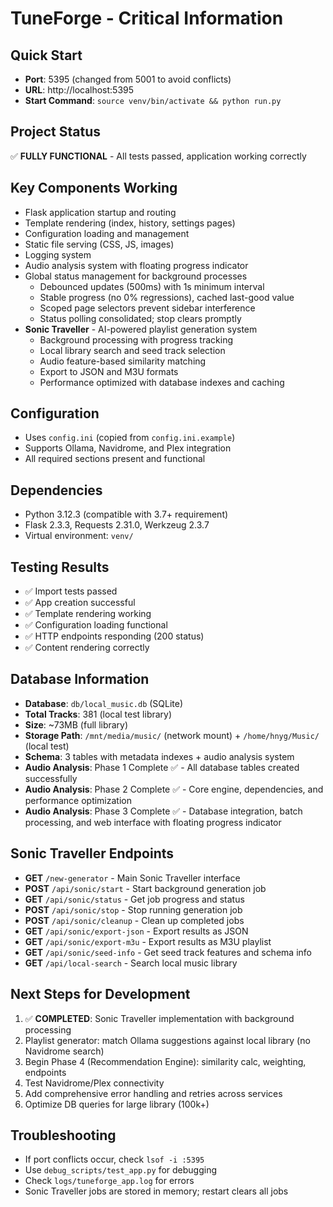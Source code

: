 # TuneForge - Critical Information

## Quick Start
- **Port**: 5395 (changed from 5001 to avoid conflicts)
- **URL**: http://localhost:5395
- **Start Command**: `source venv/bin/activate && python run.py`

## Project Status
✅ **FULLY FUNCTIONAL** - All tests passed, application working correctly

## Key Components Working
- Flask application startup and routing
- Template rendering (index, history, settings pages)
- Configuration loading and management
- Static file serving (CSS, JS, images)
- Logging system
- Audio analysis system with floating progress indicator
- Global status management for background processes
  - Debounced updates (500ms) with 1s minimum interval
  - Stable progress (no 0% regressions), cached last-good value
  - Scoped page selectors prevent sidebar interference
  - Status polling consolidated; stop clears promptly
- **Sonic Traveller** - AI-powered playlist generation system
  - Background processing with progress tracking
  - Local library search and seed track selection
  - Audio feature-based similarity matching
  - Export to JSON and M3U formats
  - Performance optimized with database indexes and caching

## Configuration
- Uses `config.ini` (copied from `config.ini.example`)
- Supports Ollama, Navidrome, and Plex integration
- All required sections present and functional

## Dependencies
- Python 3.12.3 (compatible with 3.7+ requirement)
- Flask 2.3.3, Requests 2.31.0, Werkzeug 2.3.7
- Virtual environment: `venv/`

## Testing Results
- ✅ Import tests passed
- ✅ App creation successful
- ✅ Template rendering working
- ✅ Configuration loading functional
- ✅ HTTP endpoints responding (200 status)
- ✅ Content rendering correctly

## Database Information
- **Database**: `db/local_music.db` (SQLite)
- **Total Tracks**: 381 (local test library)
- **Size**: ~73MB (full library)
- **Storage Path**: `/mnt/media/music/` (network mount) + `/home/hnyg/Music/` (local test)
- **Schema**: 3 tables with metadata indexes + audio analysis system
- **Audio Analysis**: Phase 1 Complete ✅ - All database tables created successfully
- **Audio Analysis**: Phase 2 Complete ✅ - Core engine, dependencies, and performance optimization
- **Audio Analysis**: Phase 3 Complete ✅ - Database integration, batch processing, and web interface with floating progress indicator

## Sonic Traveller Endpoints
- **GET** `/new-generator` - Main Sonic Traveller interface
- **POST** `/api/sonic/start` - Start background generation job
- **GET** `/api/sonic/status` - Get job progress and status
- **POST** `/api/sonic/stop` - Stop running generation job
- **POST** `/api/sonic/cleanup` - Clean up completed jobs
- **GET** `/api/sonic/export-json` - Export results as JSON
- **GET** `/api/sonic/export-m3u` - Export results as M3U playlist
- **GET** `/api/sonic/seed-info` - Get seed track features and schema info
- **GET** `/api/local-search` - Search local music library

## Next Steps for Development
1. ✅ **COMPLETED**: Sonic Traveller implementation with background processing
2. Playlist generator: match Ollama suggestions against local library (no Navidrome search)
3. Begin Phase 4 (Recommendation Engine): similarity calc, weighting, endpoints
4. Test Navidrome/Plex connectivity
5. Add comprehensive error handling and retries across services
6. Optimize DB queries for large library (100k+)

## Troubleshooting
- If port conflicts occur, check `lsof -i :5395`
- Use `debug_scripts/test_app.py` for debugging
- Check `logs/tuneforge_app.log` for errors
- Sonic Traveller jobs are stored in memory; restart clears all jobs
